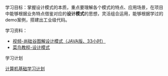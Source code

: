 学习目标：掌握设计模式的本质，重点要理解各个模式的特点、应用场景，在项目中能够根据业务特点借鉴对应的**设计模式**的思想，灵活组合运用，能够根据学过的demo案例，搭建出工业级代码。

学习资料：

- [视频-尚硅谷图解设计模式（JAVA版、33小时）](https://www.bilibili.com/video/BV1G4411c7N4?from=search&seid=10751749169588512847&spm_id_from=333.337.0.0)
- [菜鸟教程-设计模式](https://www.runoob.com/design-pattern/design-pattern-tutorial.html)

学习计划

[计算机基础学习计划](https://shimo.im/sheets/vCkhPyQhYCcH9vwX/MODOC)